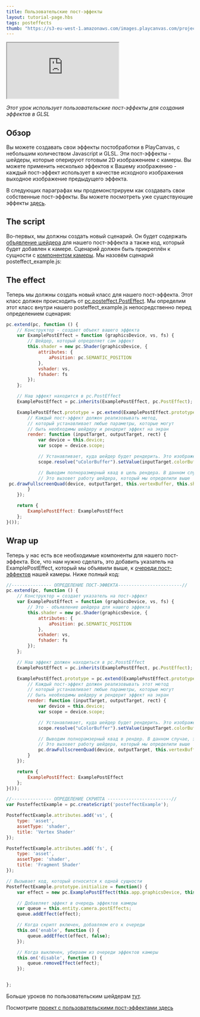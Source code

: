 ```yaml
---
title: Пользовательские пост-эффекты
layout: tutorial-page.hbs
tags: posteffects
thumb: "https://s3-eu-west-1.amazonaws.com/images.playcanvas.com/projects/12/406045/11D659-image-75.jpg"
---
```


<iframe loading="lazy" src="https://playcanv.as/p/3je0YP0q/" title="Custom Post Effects"></iframe>

*Этот урок использует пользовательские пост-эффекты для создания эффектов в GLSL*

## Обзор

Вы можете создавать свои эффекты постобработки в PlayCanvas, с небольшим количеством Javascript и GLSL. Эти пост-эффекты - шейдеры, которые оперируют готовым 2D изображением с камеры. Вы можете применить несколько эффектов к Вашему изображению - каждый пост-эффект использует в качестве исходного изображения выходное изображение предыдущего эффекта.

В следующих параграфах мы продемонстрируем как создавать свои собственные пост-эффекты. Вы можете посмотреть уже существующие эффекты [здесь][1].

## The script

Во-первых, мы должны создать новый сценарий. Он будет содержать [объявление шейдера][2] для нашего пост-эффекта а также код, который будет добавлен к камере. Сценарий должен быть прикреплён к сущности с [компонентом камеры][3]. Мы назовём сценарий posteffect_example.js: 

## The effect

Теперь мы должны создать новый класс для нашего пост-эффекта. Этот класс должен происходить от [pc.posteffect.PostEffect][4]. Мы определим этот класс внутри нашего posteffect_example.js непосредственно перед определением сценария:

```javascript
pc.extend(pc, function () {
    // Конструктор - создает объект вашего эффекта
    var ExamplePostEffect = function (graphicsDevice, vs, fs) {
        // Шейдер, который определяет сам эффект
        this.shader = new pc.Shader(graphicsDevice, {
            attributes: {
                aPosition: pc.SEMANTIC_POSITION
            },
            vshader: vs,
            fshader: fs
        });
    };

    // Наш эффект находится в pc.PostEffect
    ExamplePostEffect = pc.inherits(ExamplePostEffect, pc.PostEffect);

    ExamplePostEffect.prototype = pc.extend(ExamplePostEffect.prototype, {
        // Каждый пост-эффект должен реализовывать метод,
        // который устанавливает любые параметры, которые могут
        // быть необходимы шейдеру и рендерит эффект на экран
        render: function (inputTarget, outputTarget, rect) {
            var device = this.device;
            var scope = device.scope;

            // Устанавливает, куда шейдер будет рендерить. Это изображение с нашей камеры.
            scope.resolve("uColorBuffer").setValue(inputTarget.colorBuffer);

            // Выводим полноразмерный квад в цель рендера. В данном случае, на экран.
            // Это вызовет работу шейдера, который мы определили выше
 pc.drawFullscreenQuad(device, outputTarget, this.vertexBuffer, this.shader, rect);
        }
    });

    return {
        ExamplePostEffect: ExamplePostEffect
    };
}());
```

## Wrap up

Теперь у нас есть все необходимые компоненты для нашего пост-эффекта. Все, что нам нужно сделать, это добавить указатель на ExamplePostEffect, который мы объявили выше, к [очереди пост-эффектов][5] нашей камеры. Ниже полный код:

```javascript
//--------------- ОПРЕДЕЛЕНИЕ ПОСТ-ЭФФЕКТА------------------------//
pc.extend(pc, function () {
    // Конструктор = создает указатель на пост-эффект
    var ExamplePostEffect = function (graphicsDevice, vs, fs) {
        // Это - объявление шейдера для нашего эффекта
        this.shader = new pc.Shader(graphicsDevice, {
            attributes: {
                aPosition: pc.SEMANTIC_POSITION
            },
            vshader: vs,
            fshader: fs
        });
    };

    // Наш эффект должен находиться в pc.PosstEffect
    ExamplePostEffect = pc.inherits(ExamplePostEffect, pc.PostEffect);

    ExamplePostEffect.prototype = pc.extend(ExamplePostEffect.prototype, {
        // Каждый пост-эффект должен реализовывать этот метод
        // который устанавливает любые параметры, которые могут
        // быть необходимы шейдеру и рендерит эффект на экран
        render: function (inputTarget, outputTarget, rect) {
            var device = this.device;
            var scope = device.scope;

            // Устанавливает, куда шейдер будет рендерить. Это изображение с нашей камеры
            scope.resolve("uColorBuffer").setValue(inputTarget.colorBuffer);

            // Выводим полнорамзерный квад в рендер. В данном случае, это наш экран.
            // Это вызовет работу шейдера, который мы определили выше
            pc.drawFullscreenQuad(device, outputTarget, this.vertexBuffer, this.shader, rect);
        }
    });

    return {
        ExamplePostEffect: ExamplePostEffect
    };
}());

//--------------- ОПРЕДЕЛЕНИЕ СКРИПТА ------------------------//
var PosteffectExample = pc.createScript('posteffectExample');

PosteffectExample.attributes.add('vs', {
    type: 'asset',
    assetType: 'shader',
    title: 'Vertex Shader'
});

PosteffectExample.attributes.add('fs', {
    type: 'asset',
    assetType: 'shader',
    title: 'Fragment Shader'
});

// Вызывает код, который относится к одной сущности
PosteffectExample.prototype.initialize = function() {
    var effect = new pc.ExamplePostEffect(this.app.graphicsDevice, this.vs.resource, this.fs.resource);

    // Добавляет эффект в очередь эффектов камеры
    var queue = this.entity.camera.postEffects;
    queue.addEffect(effect);

    // Когда скрипт включен, добавляем его к очереди 
    this.on('enable', function () {
        queue.addEffect(effect, false);
    });

    // Когда выключен, убираем из очереди эффектов камеры
    this.on('disable', function () {
        queue.removeEffect(effect);
    });


};
```

Больше уроков по пользовательским шейдерам [тут][6].

Посмотрите [проект с пользовательскими пост-эффектами здесь][7]

[1]: https://github.com/playcanvas/engine/tree/master/scripts/posteffects
[2]: /api/pc.Shader.html
[4]: /api/pc.PostEffect.html
[3]: /user-manual/packs/components/camera
[6]: /tutorials/custom-shaders/
[5]: /api/pc.CameraComponent.html#postEffects
[7]: https://playcanvas.com/project/406045
